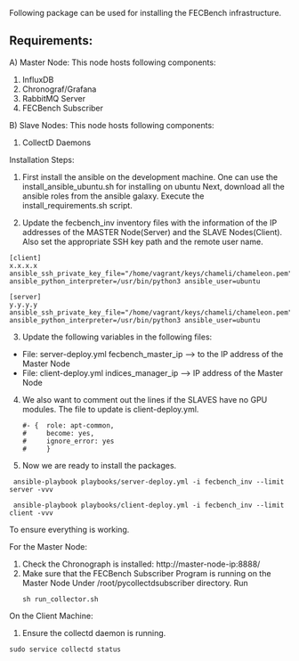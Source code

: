 Following package can be used for installing the FECBench infrastructure.

Requirements:
-----

A) Master Node: 
This node hosts following components:
1) InfluxDB
2) Chronograf/Grafana
3) RabbitMQ Server
4) FECBench Subscriber

B) Slave Nodes:
This node hosts following components:
1) CollectD Daemons


Installation Steps:

1) First install the ansible on the development machine.
One can use the install_ansible_ubuntu.sh for installing on ubuntu
Next, download all the ansible roles from the ansible galaxy.
Execute the install_requirements.sh script.

2) Update the fecbench_inv inventory files with the information 
of the IP addresses of the MASTER Node(Server) and the SLAVE Nodes(Client).
Also set the appropriate SSH key path and the remote user name.

```
[client]
x.x.x.x ansible_ssh_private_key_file="/home/vagrant/keys/chameli/chameleon.pem" ansible_python_interpreter=/usr/bin/python3 ansible_user=ubuntu

[server]
y.y.y.y ansible_ssh_private_key_file="/home/vagrant/keys/chameli/chameleon.pem" ansible_python_interpreter=/usr/bin/python3 ansible_user=ubuntu

```


3) Update the following variables in the following files:

 - File: server-deploy.yml fecbench_master_ip --> to the IP address of the Master Node
 - File: client-deploy.yml indices_manager_ip --> IP address of the Master Node

4) We also want to comment out the lines if the SLAVES have no GPU modules. The file to update is client-deploy.yml.
    ```
    #- {  role: apt-common,
    #     become: yes,
    #     ignore_error: yes
    #     }
    ```     
4) Now we are ready to install the packages.

```
 ansible-playbook playbooks/server-deploy.yml -i fecbench_inv --limit server -vvv
 
 ansible-playbook playbooks/client-deploy.yml -i fecbench_inv --limit client -vvv

```

To ensure everything is working.

For the Master Node:

1) Check the Chronograph is installed: http://master-node-ip:8888/
2) Make sure that the FECBench Subscriber Program is running on the Master Node
   Under /root/pycollectdsubscriber directory. Run 
   ```
   sh run_collector.sh
   ```

On the Client Machine:

1) Ensure the collectd daemon is running.

```
sudo service collectd status
```

